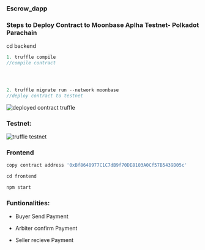 ### Escrow_dapp

### Steps to Deploy Contract to Moonbase Aplha Testnet- Polkadot Parachain

cd backend
```javascript
1. truffle compile
//compile contract




2. truffle migrate run --network moonbase 
//deploy contract to testnet
```


![deployed contract truffle](https://user-images.githubusercontent.com/90293555/158488798-5a1a0256-c049-4ef3-989a-aa838d10e714.jpg)


### Testnet:

![truffle testnet](https://user-images.githubusercontent.com/90293555/158488813-55969ca8-2ef0-460b-bbc2-48c8848e66f7.jpg)

### Frontend


```javascript
copy contract address '0xBf8648977C1C7dB9f70DE8103A0Cf57B5439D05c'

cd frontend

npm start
```

### Funtionalities:

- Buyer Send Payment

- Arbiter confirm Payment 

- Seller recieve Payment

